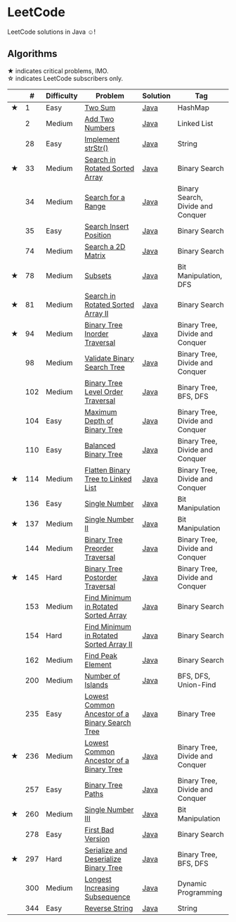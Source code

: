 # LeetCode

LeetCode solutions in Java ☺!

## Algorithms

★ indicates critical problems, IMO.  
☆ indicates LeetCode subscribers only.

| |#|Difficulty|Problem|Solution|Tag| 
|-|-|----------|-------|--------|---|
|★|1|Easy|[Two Sum](https://leetcode.com/problems/two-sum/)|[Java](./problems/algorithms/TwoSum.java)|HashMap|
||2|Medium|[Add Two Numbers](https://leetcode.com/problems/add-two-numbers/)|[Java](./problems/algorithms/AddTwoNumbers.java)|Linked List|
||28|Easy|[Implement strStr()](https://leetcode.com/problems/implement-strstr/)|[Java](./problems/algorithms/ImplementStrStr.java)|String|
|★|33|Medium|[Search in Rotated Sorted Array](https://leetcode.com/problems/search-in-rotated-sorted-array/)|[Java](./problems/algorithms/SearchInRotatedSortedArray.java)|Binary Search|
||34|Medium|[Search for a Range](https://leetcode.com/problems/search-for-a-range/)|[Java](./problems/algorithms/SearchForARange.java)|Binary Search, Divide and Conquer|
||35|Easy|[Search Insert Position](https://leetcode.com/problems/search-insert-position/)|[Java](./problems/algorithms/SearchInsertPosition.java)|Binary Search|
||74|Medium|[Search a 2D Matrix](https://leetcode.com/problems/search-a-2d-matrix/)|[Java](./problems/algorithms/SearchA2DMatrix.java)|Binary Search|
|★|78|Medium|[Subsets](https://leetcode.com/problems/subsets/)|[Java](./problems/algorithms/Subsets.java)|Bit Manipulation, DFS|
|★|81|Medium|[Search in Rotated Sorted Array II](https://leetcode.com/problems/search-in-rotated-sorted-array-ii/)|[Java](./problems/algorithms/SearchInRotatedSortedArrayII.java)|Binary Search|
|★|94|Medium|[Binary Tree Inorder Traversal](https://leetcode.com/problems/binary-tree-inorder-traversal/)|[Java](./problems/algorithms/BinaryTreeInorderTraversal.java)|Binary Tree, Divide and Conquer|
||98|Medium|[Validate Binary Search Tree](https://leetcode.com/problems/validate-binary-search-tree/)|[Java](./problems/algorithms/ValidateBinarySearchTree.java)|Binary Tree, Divide and Conquer|
||102|Medium|[Binary Tree Level Order Traversal](https://leetcode.com/problems/binary-tree-level-order-traversal/)|[Java](./problems/algorithms/BinaryTreeLevelOrderTraversal.java)|Binary Tree, BFS, DFS|
||104|Easy|[Maximum Depth of Binary Tree](https://leetcode.com/problems/maximum-depth-of-binary-tree/)|[Java](./problems/algorithms/MaximumDepthOfBinaryTree.java)|Binary Tree, Divide and Conquer|
||110|Easy|[Balanced Binary Tree](https://leetcode.com/problems/balanced-binary-tree/)|[Java](./problems/algorithms/BalancedBinaryTree.java)|Binary Tree, Divide and Conquer|
|★|114|Medium|[Flatten Binary Tree to Linked List](https://leetcode.com/problems/flatten-binary-tree-to-linked-list/)|[Java](./problems/algorithms/FlattenBinaryTreeToLinkedList.java)|Binary Tree, Divide and Conquer|
||136|Easy|[Single Number](https://leetcode.com/problems/single-number/)|[Java](./problems/algorithms/SingleNumber.java)|Bit Manipulation|
|★|137|Medium|[Single Number II](https://leetcode.com/problems/single-number-ii/)|[Java](./problems/algorithms/SingleNumberII.java)|Bit Manipulation|
||144|Medium|[Binary Tree Preorder Traversal](https://leetcode.com/problems/binary-tree-preorder-traversal/)|[Java](./problems/algorithms/BinaryTreePreorderTraversal.java)|Binary Tree, Divide and Conquer|
|★|145|Hard|[Binary Tree Postorder Traversal](https://leetcode.com/problems/binary-tree-postorder-traversal/)|[Java](./problems/algorithms/BinaryTreePostorderTraversal.java)|Binary Tree, Divide and Conquer|
||153|Medium|[Find Minimum in Rotated Sorted Array](https://leetcode.com/problems/find-minimum-in-rotated-sorted-array/)|[Java](./problems/algorithms/FindMinimumInRotatedSortedArray.java)|Binary Search|
||154|Hard|[Find Minimum in Rotated Sorted Array II](https://leetcode.com/problems/find-minimum-in-rotated-sorted-array-ii/)|[Java](./problems/algorithms/FindMinimumInRotatedSortedArrayII.java)|Binary Search|
||162|Medium|[Find Peak Element](https://leetcode.com/problems/find-peak-element/)|[Java](./problems/algorithms/FindPeakElement.java)|Binary Search|
||200|Medium|[Number of Islands](https://leetcode.com/problems/number-of-islands/)|[Java](./problems/algorithms/NumberOfIslands.java)|BFS, DFS, Union-Find|
||235|Easy|[Lowest Common Ancestor of a Binary Search Tree](https://leetcode.com/problems/lowest-common-ancestor-of-a-binary-search-tree/)|[Java](./problems/algorithms/LowestCommonAncestorOfABinarySearchTree.java)|Binary Tree|
|★|236|Medium|[Lowest Common Ancestor of a Binary Tree](https://leetcode.com/problems/lowest-common-ancestor-of-a-binary-tree/)|[Java](./problems/algorithms/LowestCommonAncestorOfABinaryTree.java)|Binary Tree, Divide and Conquer|
||257|Easy|[Binary Tree Paths](https://leetcode.com/problems/binary-tree-paths/)|[Java](./problems/algorithms/BinaryTreePaths.java)|Binary Tree, Divide and Conquer|
|★|260|Medium|[Single Number III](https://leetcode.com/problems/single-number-iii/)|[Java](./problems/algorithms/SingleNumberIII.java)|Bit Manipulation|
||278|Easy|[First Bad Version](https://leetcode.com/problems/first-bad-version/)|[Java](./problems/algorithms/FirstBadVersion.java)|Binary Search|
|★|297|Hard|[Serialize and Deserialize Binary Tree](https://leetcode.com/problems/serialize-and-deserialize-binary-tree/)|[Java](./problems/algorithms/SerializeAndDeserializeBinaryTree.java)|Binary Tree, BFS, DFS|
||300|Medium|[Longest Increasing Subsequence](https://leetcode.com/problems/longest-increasing-subsequence/)|[Java](./problems/algorithms/LongestIncreasingSubsequence.java)|Dynamic Programming|
||344|Easy|[Reverse String](https://leetcode.com/problems/reverse-string/)|[Java](./problems/algorithms/ReverseString.java)|String|
